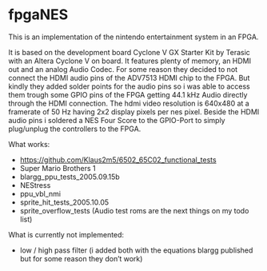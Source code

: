 # fpgaNES

This is an implementation of the nintendo entertainment system in an FPGA.

It is based on the development board Cyclone V GX Starter Kit by Terasic with an
Altera Cyclone V on board. It features plenty of memory, an HDMI out and an analog
Audio Codec. For some reason they decided to not connect the HDMI audio pins of the
ADV7513 HDMI chip to the FPGA. But kindly they added solder points for the audio pins
so i was able to access them trough some GPIO pins of the FPGA getting 44.1 kHz Audio
directly through the HDMI connection. The hdmi video resolution is 640x480 at a
framerate of 50 Hz having 2x2 display pixels per nes pixel. Beside the HDMI audio pins i
soldered a NES Four Score to the GPIO-Port to simply plug/unplug the controllers to the
FPGA.

What works:

- https://github.com/Klaus2m5/6502_65C02_functional_tests
- Super Mario Brothers 1
- blargg_ppu_tests_2005.09.15b
- NEStress
- ppu_vbl_nmi
- sprite_hit_tests_2005.10.05
- sprite_overflow_tests
(Audio test roms are the next things on my todo list)


What is currently not implemented:

- low / high pass filter (i added both with the equations blargg published but for some reason they don’t work)
